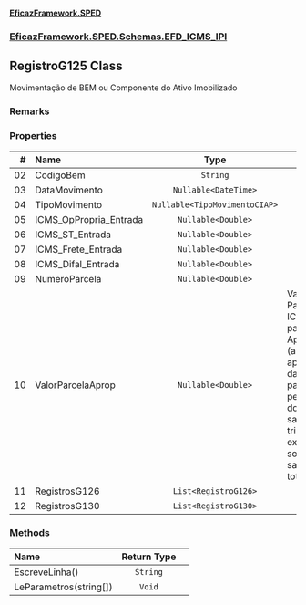 #### [EficazFramework.SPED](EficazFrameworkSPED.md 'EficazFramework SPED')
### [EficazFramework.SPED.Schemas.EFD_ICMS_IPI](EficazFramework.SPED.Schemas.EFD_ICMS_IPI.md 'EficazFramework.SPED.Schemas.EFD_ICMS_IPI')

## RegistroG125 Class

Movimentação de BEM ou Componente do Ativo Imobilizado

### Remarks
### Properties

| # | Name | Type | |
| ---: | :--- | :---: | :--- |
| 02 | CodigoBem | `String` |  |
| 03 | DataMovimento | `Nullable<DateTime>` |  |
| 04 | TipoMovimento | `Nullable<TipoMovimentoCIAP>` |  |
| 05 | ICMS_OpPropria_Entrada | `Nullable<Double>` |  |
| 06 | ICMS_ST_Entrada | `Nullable<Double>` |  |
| 07 | ICMS_Frete_Entrada | `Nullable<Double>` |  |
| 08 | ICMS_Difal_Entrada | `Nullable<Double>` |  |
| 09 | NumeroParcela | `Nullable<Double>` |  |
| 10 | ValorParcelaAprop | `Nullable<Double>` | Valor da Parcela de ICMS passível de Apropriação            (antes da aplicação da participação percentual do valor            das saídas tributadas / exportação sobre as saídas totais) |
| 11 | RegistrosG126 | `List<RegistroG126>` |  |
| 12 | RegistrosG130 | `List<RegistroG130>` |  |
### Methods

| Name | Return Type | |
| :--- | :---: | :--- |
| EscreveLinha() | `String` |  |
| LeParametros(string[]) | `Void` |  |

